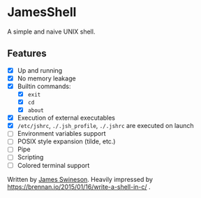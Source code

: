 # JamesShell

A simple and naive UNIX shell.

## Features

 * [x] Up and running
 * [x] No memory leakage
 * [x] Builtin commands:
    + [x] `exit`
    + [x] `cd`
    + [x] `about`
 * [x] Execution of external executables
 * [x] `/etc/jshrc`, `./.jsh_profile`, `./.jshrc` are executed on launch
 * [ ] Environment variables support
 * [ ] POSIX style expansion (tilde, etc.)
 * [ ] Pipe
 * [ ] Scripting
 * [ ] Colored terminal support

Written by [James Swineson](https://swineson.me).
Heavily impressed by https://brennan.io/2015/01/16/write-a-shell-in-c/ .
